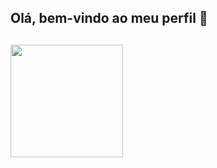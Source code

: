 ## Olá, bem-vindo ao meu perfil 👋

##

<div>
  <a href="https://github.com/ViniciusVilasB">
  <img height="180em" src="https://github-readme-stats.vercel.app/api/top-langs/?username=ViniciusVilasB&theme=dark)"
  <img height="180em" src="https://github-readme-stats.vercel.app/api/top-langs/?username=ViniciusVilasB&theme=dark&hide_progress=true)"
</div>
